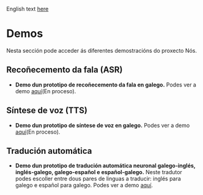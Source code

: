 English text [here](https://github.com/proxectonos/demos/blob/main/README_English.md)
# Demos
Nesta sección pode acceder ás diferentes demostracións do proxecto Nós. 

## Recoñecemento da fala (ASR)

+ **Demo dun prototipo de recoñecemento da fala en galego.** Podes ver a demo [aquí]()(En proceso).

## Síntese de voz (TTS)

+ **Demo dun prototipo de síntese de voz en galego.** Podes ver a demo [aquí]()(En proceso).

## Tradución automática 

+ **Demo dun prototipo de tradución automática neuronal galego-inglés, inglés-galego, galego-español e español-galego.** Neste tradutor podes escoller entre dous pares de linguas a traducir: inglés para galego e español para galego. Podes ver a demo [aquí](https://demos.citius.usc.es/nos_tradutor/Tradutor/traducir/index).

